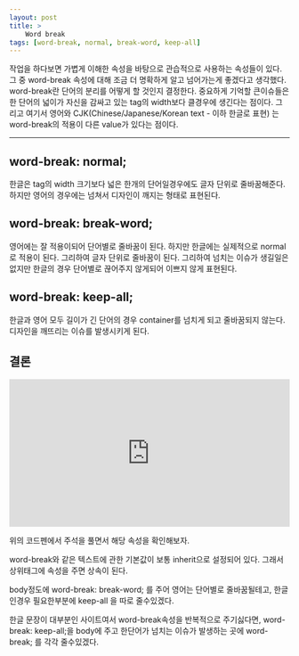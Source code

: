 ```yaml
---
layout: post
title: >
    Word break
tags: [word-break, normal, break-word, keep-all]
---
```


작업을 하다보면 가볍게 이해한 속성을 바탕으로 관습적으로 사용하는 속성들이 있다.
그 중 word-break 속성에 대해 조금 더 명확하게 알고 넘어가는게 좋겠다고 생각했다.
word-break란 단어의 분리를 어떻게 할 것인지 결정한다.
중요하게 기억할 큰이슈들은 한 단어의 넓이가 자신을 감싸고 있는 tag의 width보다 클경우에 생긴다는 점이다.
그리고 여기서 영어와 CJK(Chinese/Japanese/Korean text - 이하 한글로 표현) 는 word-break의 적용이 다른 value가 있다는 점이다.

---

## word-break: normal;

한글은 tag의 width 크기보다 넓은 한개의 단어일경우에도 글자 단위로 줄바꿈해준다.
하지만 영어의 경우에는 넘쳐서 디자인이 깨지는 형태로 표현된다.

## word-break: break-word;

영어에는 잘 적용이되어 단어별로 줄바꿈이 된다. 하지만 한글에는 실제적으로 normal로 적용이 된다. 그리하여 글자 단위로 줄바꿈이 된다. 그리하여 넘치는 이슈가 생길일은 없지만 한글의 경우 단어별로 끊어주지 않게되어 이쁘지 않게 표현된다.

## word-break: keep-all;

한글과 영어 모두 길이가 긴 단어의 경우 container를 넘치게 되고 줄바꿈되지 않는다. 디자인을 깨뜨리는 이슈를 발생시키게 된다.

## 결론
<iframe height="265" style="width: 100%;" scrolling="no" title="MWYxZmQ" src="https://codepen.io/ahyoung/embed/MWYxZmQ?height=265&amp;theme-id=default&amp;default-tab=css,result" frameborder="no" allowtransparency="true" allowfullscreen="true">
    See the Pen <a href='https://codepen.io/ahyoung/pen/MWYxZmQ'>MWYxZmQ</a> by ahyoung
    (<a href='https://codepen.io/ahyoung'>@ahyoung</a>) on <a href='https://codepen.io'>CodePen</a>.
</iframe>

위의 코드펜에서 주석을 풀면서 해당 속성을 확인해보자.

word-break와 같은 텍스트에 관한 기본값이 보통 inherit으로 설정되어 있다. 그래서 상위태그에 속성을 주면 상속이 된다.

body정도에 word-break: break-word; 를 주어 영어는 단어별로 줄바꿈될테고, 한글인경우 필요한부분에 keep-all 을 따로 줄수있겠다.

한글 문장이 대부분인 사이트여서 word-break속성을 반복적으로 주기싫다면, word-break: keep-all;을 body에 주고 한단어가 넘치는 이슈가 발생하는 곳에 word-break; 를 각각 줄수있겠다.